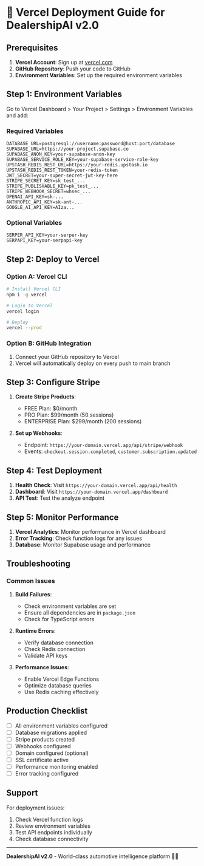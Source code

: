 # 🚀 Vercel Deployment Guide for DealershipAI v2.0

## Prerequisites

1. **Vercel Account**: Sign up at [vercel.com](https://vercel.com)
2. **GitHub Repository**: Push your code to GitHub
3. **Environment Variables**: Set up the required environment variables

## Step 1: Environment Variables

Go to Vercel Dashboard > Your Project > Settings > Environment Variables and add:

### Required Variables
```
DATABASE_URL=postgresql://username:password@host:port/database
SUPABASE_URL=https://your-project.supabase.co
SUPABASE_ANON_KEY=your-supabase-anon-key
SUPABASE_SERVICE_ROLE_KEY=your-supabase-service-role-key
UPSTASH_REDIS_REST_URL=https://your-redis.upstash.io
UPSTASH_REDIS_REST_TOKEN=your-redis-token
JWT_SECRET=your-super-secret-jwt-key-here
STRIPE_SECRET_KEY=sk_test_...
STRIPE_PUBLISHABLE_KEY=pk_test_...
STRIPE_WEBHOOK_SECRET=whsec_...
OPENAI_API_KEY=sk-...
ANTHROPIC_API_KEY=sk-ant-...
GOOGLE_AI_API_KEY=AIza...
```

### Optional Variables
```
SERPER_API_KEY=your-serper-key
SERPAPI_KEY=your-serpapi-key
```

## Step 2: Deploy to Vercel

### Option A: Vercel CLI
```bash
# Install Vercel CLI
npm i -g vercel

# Login to Vercel
vercel login

# Deploy
vercel --prod
```

### Option B: GitHub Integration
1. Connect your GitHub repository to Vercel
2. Vercel will automatically deploy on every push to main branch

## Step 3: Configure Stripe

1. **Create Stripe Products**:
   - FREE Plan: $0/month
   - PRO Plan: $99/month (50 sessions)
   - ENTERPRISE Plan: $299/month (200 sessions)

2. **Set up Webhooks**:
   - Endpoint: `https://your-domain.vercel.app/api/stripe/webhook`
   - Events: `checkout.session.completed`, `customer.subscription.updated`

## Step 4: Test Deployment

1. **Health Check**: Visit `https://your-domain.vercel.app/api/health`
2. **Dashboard**: Visit `https://your-domain.vercel.app/dashboard`
3. **API Test**: Test the analyze endpoint

## Step 5: Monitor Performance

1. **Vercel Analytics**: Monitor performance in Vercel dashboard
2. **Error Tracking**: Check function logs for any issues
3. **Database**: Monitor Supabase usage and performance

## Troubleshooting

### Common Issues

1. **Build Failures**:
   - Check environment variables are set
   - Ensure all dependencies are in `package.json`
   - Check for TypeScript errors

2. **Runtime Errors**:
   - Verify database connection
   - Check Redis connection
   - Validate API keys

3. **Performance Issues**:
   - Enable Vercel Edge Functions
   - Optimize database queries
   - Use Redis caching effectively

## Production Checklist

- [ ] All environment variables configured
- [ ] Database migrations applied
- [ ] Stripe products created
- [ ] Webhooks configured
- [ ] Domain configured (optional)
- [ ] SSL certificate active
- [ ] Performance monitoring enabled
- [ ] Error tracking configured

## Support

For deployment issues:
1. Check Vercel function logs
2. Review environment variables
3. Test API endpoints individually
4. Check database connectivity

---

**DealershipAI v2.0** - World-class automotive intelligence platform 🚗💨
